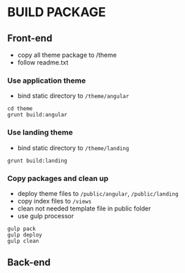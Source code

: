 # BUILD PACKAGE 


## Front-end

- copy all theme package to /theme
- follow readme.txt

### Use application theme

- bind static directory to `/theme/angular`

```
cd theme
grunt build:angular
```

### Use landing theme

- bind static directory to `/theme/landing`

```
grunt build:landing
```

### Copy packages and clean up

- deploy theme files to `/public/angular`, `/public/landing`
- copy index files to `/views`
- clean not needed template file in public folder
- use gulp processor

```
gulp pack
gulp deploy
gulp clean
```

## Back-end